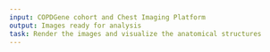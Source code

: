 ```yaml
---
input: COPDGene cohort and Chest Imaging Platform 
output: Images ready for analysis
task: Render the images and visualize the anatomical structures
---
```

